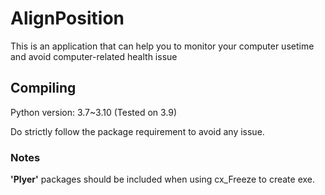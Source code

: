 # AlignPosition

This is an application that can help you to monitor your computer usetime and avoid computer-related health issue

## Compiling

Python version: 3.7~3.10 (Tested on 3.9)

Do strictly follow the package requirement to avoid any issue.

### Notes

**'Plyer'** packages should be included when using cx_Freeze to create exe.

